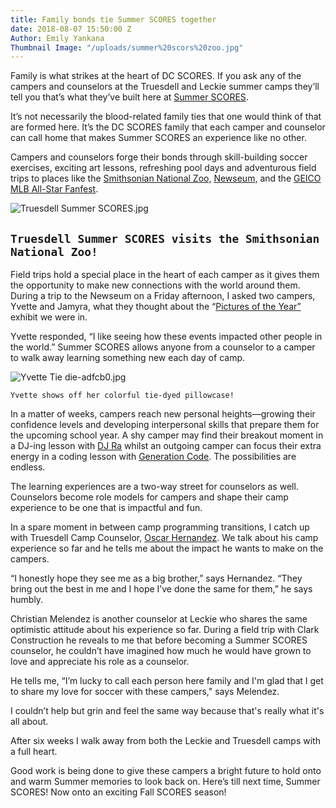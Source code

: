 ```yaml
---
title: Family bonds tie Summer SCORES together
date: 2018-08-07 15:50:00 Z
Author: Emily Yankana
Thumbnail Image: "/uploads/summer%20scors%20zoo.jpg"
---
```


Family is what strikes at the heart of DC SCORES. If you ask any of the campers and counselors at the Truesdell and Leckie summer camps they’ll tell you that’s what they’ve built here at [Summer SCORES](https://summer.dcscores.org/).

It’s not necessarily the blood-related family ties that one would think of that are formed here. It’s the DC SCORES family that each camper and counselor can call home that makes Summer SCORES an experience like no other.

Campers and counselors forge their bonds through skill-building soccer exercises, exciting art lessons, refreshing pool days and adventurous field trips to places like the [Smithsonian National Zoo,](https://nationalzoo.si.edu/) [Newseum,](http://www.newseum.org/exhibits/current/) and the [GEICO MLB All-Star Fanfest](https://www.mlb.com/all-star/fanfest).

![Truesdell Summer SCORES.jpg](/uploads/Truesdell%20Summer%20SCORES.jpg)

## `Truesdell Summer SCORES visits the Smithsonian National Zoo!`

Field trips hold a special place in the heart of each camper as it gives them the opportunity to make new connections with the world around them. During a trip to the Newseum on a Friday afternoon, I asked two campers, Yvette and Jamyra, what they thought about the “[Pictures of the Year” ](http://www.newseum.org/exhibits/current/pictures-of-the-year-75-years-of-the-worlds-best-photography/)exhibit we were in.

Yvette responded, “I like seeing how these events impacted other people in the world.” Summer SCORES allows anyone from a counselor to a camper to walk away learning something new each day of camp.

![Yvette Tie die-adfcb0.jpg](/uploads/Yvette%20Tie%20die-adfcb0.jpg)

`Yvette shows off her colorful tie-dyed pillowcase!`

In a matter of weeks, campers reach new personal heights—growing their confidence levels and developing interpersonal skills that prepare them for the upcoming school year. A shy camper may find their breakout moment in a DJ-ing lesson with [DJ Ra](https://pathbrite.com/portfolio/PpXHCPY6T/tyjuane-hodge) whilst an outgoing camper can focus their extra energy in a coding lesson with [Generation Code](https://www.generationcode.com/). The possibilities are endless.

The learning experiences are a two-way street for counselors as well. Counselors become role models for campers and shape their camp experience to be one that is impactful and fun.

In a spare moment in between camp programming transitions, I catch up with Truesdell Camp Counselor, [Oscar Hernandez](https://www.dcscores.org/blog/2018/07/oscar-hernandez-a-story-of-determination). We talk about his camp experience so far and he tells me about the impact he wants to make on the campers.

“I honestly hope they see me as a big brother,” says Hernandez. “They bring out the best in me and I hope I’ve done the same for them,” he says humbly.

Christian Melendez is another counselor at Leckie who shares the same optimistic attitude about his experience so far. During a field trip with Clark Construction he reveals to me that before becoming a Summer SCORES counselor, he couldn’t have imagined how much he would have grown to love and appreciate his role as a counselor.

He tells me, “I’m lucky to call each person here family and I'm glad that I get to share my love for soccer with these campers," says Melendez.

I couldn’t help but grin and feel the same way because that's really what it's all about.

After six weeks I walk away from both the Leckie and Truesdell camps with a full heart.

Good work is being done to give these campers a bright future to hold onto and warm Summer memories to look back on. Here’s till next time, Summer SCORES! Now onto an exciting Fall SCORES season!